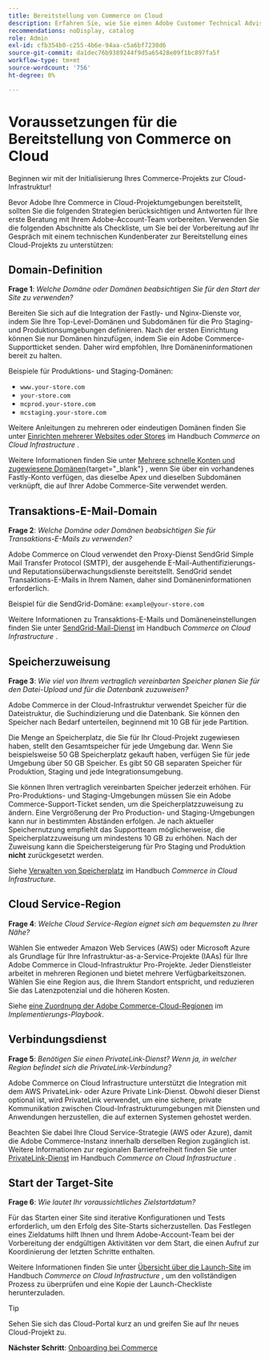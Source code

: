 ```yaml
---
title: Bereitstellung von Commerce on Cloud
description: Erfahren Sie, wie Sie einen Adobe Customer Technical Advisor für die Bereitstellung Ihres Adobe Commerce-Projekts zur Cloud-Infrastruktur vorbereiten.
recommendations: noDisplay, catalog
role: Admin
exl-id: cfb354b0-c255-4b6e-94aa-c5a6bf7230d6
source-git-commit: da1dec76b9389244f9d5a65428e09f1bc897fa5f
workflow-type: tm+mt
source-wordcount: '756'
ht-degree: 0%

---
```


# Voraussetzungen für die Bereitstellung von Commerce on Cloud

Beginnen wir mit der Initialisierung Ihres Commerce-Projekts zur Cloud-Infrastruktur!

Bevor Adobe Ihre Commerce in Cloud-Projektumgebungen bereitstellt, sollten Sie die folgenden Strategien berücksichtigen und Antworten für Ihre erste Beratung mit Ihrem Adobe-Account-Team vorbereiten. Verwenden Sie die folgenden Abschnitte als Checkliste, um Sie bei der Vorbereitung auf Ihr Gespräch mit einem technischen Kundenberater zur Bereitstellung eines Cloud-Projekts zu unterstützen:

## Domain-Definition

**Frage 1**: _Welche Domäne oder Domänen beabsichtigen Sie für den Start der Site zu verwenden?_

Bereiten Sie sich auf die Integration der Fastly- und Nginx-Dienste vor, indem Sie Ihre Top-Level-Domänen und Subdomänen für die Pro Staging- und Produktionsumgebungen definieren. Nach der ersten Einrichtung können Sie nur Domänen hinzufügen, indem Sie ein Adobe Commerce-Supportticket senden. Daher wird empfohlen, Ihre Domäneninformationen bereit zu halten.

Beispiele für Produktions- und Staging-Domänen:

- `www.your-store.com`
- `your-store.com`
- `mcprod.your-store.com`
- `mcstaging.your-store.com`

Weitere Anleitungen zu mehreren oder eindeutigen Domänen finden Sie unter [Einrichten mehrerer Websites oder Stores](../cloud-guide/store/multiple-sites.md) im Handbuch _Commerce on Cloud Infrastructure_ .

Weitere Informationen finden Sie unter [Mehrere schnelle Konten und zugewiesene Domänen](https://experienceleague.adobe.com/en/docs/commerce-cloud-service/user-guide/cdn/fastly#multiple-fastly-accounts-and-assigned-domains){target="_blank"} , wenn Sie über ein vorhandenes Fastly-Konto verfügen, das dieselbe Apex und dieselben Subdomänen verknüpft, die auf Ihrer Adobe Commerce-Site verwendet werden.

## Transaktions-E-Mail-Domain

**Frage 2**: _Welche Domäne oder Domänen beabsichtigen Sie für Transaktions-E-Mails zu verwenden?_

Adobe Commerce on Cloud verwendet den Proxy-Dienst SendGrid Simple Mail Transfer Protocol (SMTP), der ausgehende E-Mail-Authentifizierungs- und Reputationsüberwachungsdienste bereitstellt. SendGrid sendet Transaktions-E-Mails in Ihrem Namen, daher sind Domäneninformationen erforderlich.

Beispiel für die SendGrid-Domäne: `example@your-store.com`

Weitere Informationen zu Transaktions-E-Mails und Domäneneinstellungen finden Sie unter [SendGrid-Mail-Dienst](../cloud-guide/project/sendgrid.md) im Handbuch _Commerce on Cloud Infrastructure_ .

## Speicherzuweisung

**Frage 3**: _Wie viel von Ihrem vertraglich vereinbarten Speicher planen Sie für den Datei-Upload und für die Datenbank zuzuweisen?_

Adobe Commerce in der Cloud-Infrastruktur verwendet Speicher für die Dateistruktur, die Suchindizierung und die Datenbank. Sie können den Speicher nach Bedarf unterteilen, beginnend mit 10 GB für jede Partition.

Die Menge an Speicherplatz, die Sie für Ihr Cloud-Projekt zugewiesen haben, stellt den Gesamtspeicher für jede Umgebung dar. Wenn Sie beispielsweise 50 GB Speicherplatz gekauft haben, verfügen Sie für jede Umgebung über 50 GB Speicher. Es gibt 50 GB separaten Speicher für Produktion, Staging und jede Integrationsumgebung.

Sie können Ihren vertraglich vereinbarten Speicher jederzeit erhöhen. Für Pro-Produktions- und Staging-Umgebungen müssen Sie ein Adobe Commerce-Support-Ticket senden, um die Speicherplatzzuweisung zu ändern. Eine Vergrößerung der Pro Production- und Staging-Umgebungen kann nur in bestimmten Abständen erfolgen. Je nach aktueller Speichernutzung empfiehlt das Supportteam möglicherweise, die Speicherplatzzuweisung um mindestens 10 GB zu erhöhen. Nach der Zuweisung kann die Speichersteigerung für Pro Staging und Produktion **nicht** zurückgesetzt werden.

Siehe [Verwalten von Speicherplatz](../cloud-guide/storage/manage-disk-space.md) im Handbuch _Commerce in Cloud Infrastructure_.

## Cloud Service-Region

**Frage 4**: _Welche Cloud Service-Region eignet sich am bequemsten zu Ihrer Nähe?_

Wählen Sie entweder Amazon Web Services (AWS) oder Microsoft Azure als Grundlage für Ihre Infrastruktur-as-a-Service-Projekte (IAAs) für Ihre Adobe Commerce in Cloud-Infrastruktur Pro-Projekte. Jeder Dienstleister arbeitet in mehreren Regionen und bietet mehrere Verfügbarkeitszonen. Wählen Sie eine Region aus, die Ihrem Standort entspricht, und reduzieren Sie das Latenzpotenzial und die höheren Kosten.

Siehe [eine Zuordnung der Adobe Commerce-Cloud-Regionen](https://experienceleague.adobe.com/docs/commerce-operations/implementation-playbook/infrastructure/cloud/regions.html) im _Implementierungs-Playbook_.

## Verbindungsdienst

**Frage 5**: _Benötigen Sie einen PrivateLink-Dienst? Wenn ja, in welcher Region befindet sich die PrivateLink-Verbindung?_

Adobe Commerce on Cloud Infrastructure unterstützt die Integration mit dem AWS PrivateLink- oder Azure Private Link-Dienst. Obwohl dieser Dienst optional ist, wird PrivateLink verwendet, um eine sichere, private Kommunikation zwischen Cloud-Infrastrukturumgebungen mit Diensten und Anwendungen herzustellen, die auf externen Systemen gehostet werden.

Beachten Sie dabei Ihre Cloud Service-Strategie (AWS oder Azure), damit die Adobe Commerce-Instanz innerhalb derselben Region zugänglich ist. Weitere Informationen zur regionalen Barrierefreiheit finden Sie unter [PrivateLink-Dienst](../cloud-guide/development/privatelink-service.md) im Handbuch _Commerce on Cloud Infrastructure_ .

## Start der Target-Site

**Frage 6**: _Wie lautet Ihr voraussichtliches Zielstartdatum?_

Für das Starten einer Site sind iterative Konfigurationen und Tests erforderlich, um den Erfolg des Site-Starts sicherzustellen. Das Festlegen eines Zieldatums hilft Ihnen und Ihrem Adobe-Account-Team bei der Vorbereitung der endgültigen Aktivitäten vor dem Start, die einen Aufruf zur Koordinierung der letzten Schritte enthalten.

Weitere Informationen finden Sie unter [Übersicht über die Launch-Site](../cloud-guide/launch/overview.md) im Handbuch _Commerce on Cloud Infrastructure_ , um den vollständigen Prozess zu überprüfen und eine Kopie der Launch-Checkliste herunterzuladen.

>[!TIP]
>
> Sehen Sie sich das Cloud-Portal kurz an und greifen Sie auf Ihr neues Cloud-Projekt zu.
>
>**Nächster Schritt**: [Onboarding bei Commerce](onboarding.md)
